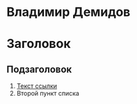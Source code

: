 # Владимир Демидов
# Заголовок

## Подзаголовок

1. [Текст ссылки](цель_ссылки)
1. Второй пункт списка